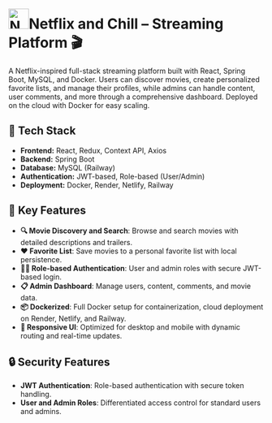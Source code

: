 # <img src="frontend/public/netflix.ico" alt="Netflix Clone Icon" width="40" height="40">Netflix and Chill – Streaming Platform 🎬

A Netflix-inspired full-stack streaming platform built with React, Spring Boot, MySQL, and Docker. Users can discover movies, create personalized favorite lists, and manage their profiles, while admins can handle content, user comments, and more through a comprehensive dashboard. Deployed on the cloud with Docker for easy scaling.

## 🚀 Tech Stack

- **Frontend:** React, Redux, Context API, Axios
- **Backend:** Spring Boot
- **Database:** MySQL (Railway)
- **Authentication:** JWT-based, Role-based (User/Admin)
- **Deployment:** Docker, Render, Netlify, Railway

## 🌟 Key Features

- **🔍 Movie Discovery and Search**: Browse and search movies with detailed descriptions and trailers.
- **❤️ Favorite List**: Save movies to a personal favorite list with local persistence.
- **🧑‍💻 Role-based Authentication**: User and admin roles with secure JWT-based login.
- **📋 Admin Dashboard**: Manage users, content, comments, and movie data.
- **📦 Dockerized**: Full Docker setup for containerization, cloud deployment on Render, Netlify, and Railway.
- **📱 Responsive UI**: Optimized for desktop and mobile with dynamic routing and real-time updates.

## 🔒 Security Features

- **JWT Authentication**: Role-based authentication with secure token handling.
- **User and Admin Roles**: Differentiated access control for standard users and admins.